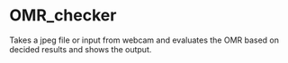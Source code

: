 # OMR_checker
Takes a jpeg file or input from webcam and evaluates the OMR based on decided results and shows the output.
